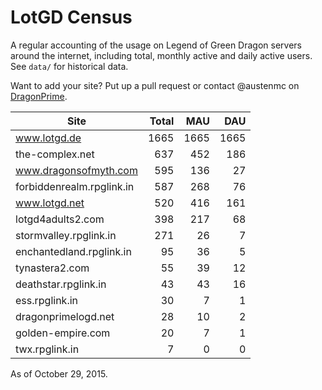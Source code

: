 # LotGD Census
A regular accounting of the usage on Legend of Green Dragon servers around the internet, including total, monthly active and daily active users. See `data/` for historical data.

Want to add your site? Put up a pull request or contact @austenmc on [DragonPrime](http://dragonprime.net).


Site | Total | MAU | DAU
--- | ---:| ---:| ---:
www.lotgd.de|1665|1665|1665
the-complex.net|637|452|186
www.dragonsofmyth.com|595|136|27
forbiddenrealm.rpglink.in|587|268|76
www.lotgd.net|520|416|161
lotgd4adults2.com|398|217|68
stormvalley.rpglink.in|271|26|7
enchantedland.rpglink.in|95|36|5
tynastera2.com|55|39|12
deathstar.rpglink.in|43|43|16
ess.rpglink.in|30|7|1
dragonprimelogd.net|28|10|2
golden-empire.com|20|7|1
twx.rpglink.in|7|0|0

As of October 29, 2015.
